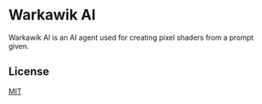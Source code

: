 # Warkawik AI
Warkawik AI is an AI agent used for creating pixel shaders from a prompt given.

## License

[MIT](https://choosealicense.com/licenses/mit/)